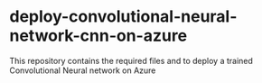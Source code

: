 # deploy-convolutional-neural-network-cnn-on-azure
This repository contains the required files and to deploy a trained Convolutional Neural network on Azure

